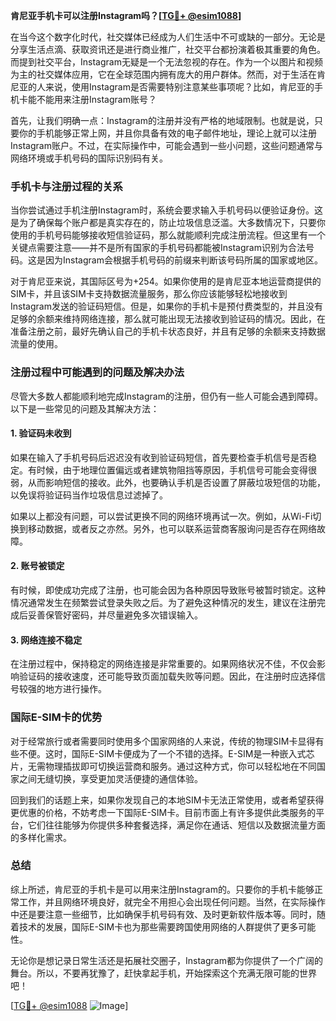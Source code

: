 **肯尼亚手机卡可以注册Instagram吗？[[TG💪+ @esim1088](https://t.me/s/esim1088)]**

在当今这个数字化时代，社交媒体已经成为人们生活中不可或缺的一部分。无论是分享生活点滴、获取资讯还是进行商业推广，社交平台都扮演着极其重要的角色。而提到社交平台，Instagram无疑是一个无法忽视的存在。作为一个以图片和视频为主的社交媒体应用，它在全球范围内拥有庞大的用户群体。然而，对于生活在肯尼亚的人来说，使用Instagram是否需要特别注意某些事项呢？比如，肯尼亚的手机卡能不能用来注册Instagram账号？

首先，让我们明确一点：Instagram的注册并没有严格的地域限制。也就是说，只要你的手机能够正常上网，并且你具备有效的电子邮件地址，理论上就可以注册Instagram账户。不过，在实际操作中，可能会遇到一些小问题，这些问题通常与网络环境或手机号码的国际识别码有关。

### 手机卡与注册过程的关系

当你尝试通过手机注册Instagram时，系统会要求输入手机号码以便验证身份。这是为了确保每个账户都是真实存在的，防止垃圾信息泛滥。大多数情况下，只要你使用的手机号码能够接收短信验证码，那么就能顺利完成注册流程。但这里有一个关键点需要注意——并不是所有国家的手机号码都能被Instagram识别为合法号码。这是因为Instagram会根据手机号码的前缀来判断该号码所属的国家或地区。

对于肯尼亚来说，其国际区号为+254。如果你使用的是肯尼亚本地运营商提供的SIM卡，并且该SIM卡支持数据流量服务，那么你应该能够轻松地接收到Instagram发送的验证码短信。但是，如果你的手机卡是预付费类型的，并且没有足够的余额来维持网络连接，那么就可能出现无法接收到验证码的情况。因此，在准备注册之前，最好先确认自己的手机卡状态良好，并且有足够的余额来支持数据流量的使用。

### 注册过程中可能遇到的问题及解决办法

尽管大多数人都能顺利地完成Instagram的注册，但仍有一些人可能会遇到障碍。以下是一些常见的问题及其解决方法：

#### 1. 验证码未收到
如果在输入了手机号码后迟迟没有收到验证码短信，首先要检查手机信号是否稳定。有时候，由于地理位置偏远或者建筑物阻挡等原因，手机信号可能会变得很弱，从而影响短信的接收。此外，也要确认手机是否设置了屏蔽垃圾短信的功能，以免误将验证码当作垃圾信息过滤掉了。

如果以上都没有问题，可以尝试更换不同的网络环境再试一次。例如，从Wi-Fi切换到移动数据，或者反之亦然。另外，也可以联系运营商客服询问是否存在网络故障。

#### 2. 账号被锁定
有时候，即使成功完成了注册，也可能会因为各种原因导致账号被暂时锁定。这种情况通常发生在频繁尝试登录失败之后。为了避免这种情况的发生，建议在注册完成后妥善保管好密码，并尽量避免多次错误输入。

#### 3. 网络连接不稳定
在注册过程中，保持稳定的网络连接是非常重要的。如果网络状况不佳，不仅会影响验证码的接收速度，还可能导致页面加载失败等问题。因此，在注册时应选择信号较强的地方进行操作。

### 国际E-SIM卡的优势

对于经常旅行或者需要同时使用多个国家网络的人来说，传统的物理SIM卡显得有些不便。这时，国际E-SIM卡便成为了一个不错的选择。E-SIM是一种嵌入式芯片，无需物理插拔即可切换运营商和服务。通过这种方式，你可以轻松地在不同国家之间无缝切换，享受更加灵活便捷的通信体验。

回到我们的话题上来，如果你发现自己的本地SIM卡无法正常使用，或者希望获得更优惠的价格，不妨考虑一下国际E-SIM卡。目前市面上有许多提供此类服务的平台，它们往往能够为你提供多种套餐选择，满足你在通话、短信以及数据流量方面的多样化需求。

### 总结

综上所述，肯尼亚的手机卡是可以用来注册Instagram的。只要你的手机卡能够正常工作，并且网络环境良好，就完全不用担心会出现任何问题。当然，在实际操作中还是要注意一些细节，比如确保手机号码有效、及时更新软件版本等。同时，随着技术的发展，国际E-SIM卡也为那些需要跨国使用网络的人群提供了更多可能性。

无论你是想记录日常生活还是拓展社交圈子，Instagram都为你提供了一个广阔的舞台。所以，不要再犹豫了，赶快拿起手机，开始探索这个充满无限可能的世界吧！

[[TG💪+ @esim1088](https://t.me/s/esim1088) ![Image](https://i.postimg.cc/4NQfJmqS/Snipaste-2025-05-13-00-14-12.png)]